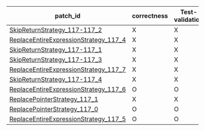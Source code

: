  | patch_id |correctness |Test-validation |NPEX-validation |
 |--- | --- | --- | --- | 
 | [SkipReturnStrategy_117-117_2](./patches/SkipReturnStrategy_117-117_2/patch.java#127) | X | X | X | 
 | [ReplaceEntireExpressionStrategy_117_4](./patches/ReplaceEntireExpressionStrategy_117_4/patch.java#127) | X | X | X | 
 | [SkipReturnStrategy_117-117_1](./patches/SkipReturnStrategy_117-117_1/patch.java#127) | X | X | X | 
 | [SkipReturnStrategy_117-117_3](./patches/SkipReturnStrategy_117-117_3/patch.java#127) | X | X | X | 
 | [ReplaceEntireExpressionStrategy_117_7](./patches/ReplaceEntireExpressionStrategy_117_7/patch.java#127) | X | X | X | 
 | [SkipReturnStrategy_117-117_4](./patches/SkipReturnStrategy_117-117_4/patch.java#127) | X | X | X | 
 | [ReplaceEntireExpressionStrategy_117_6](./patches/ReplaceEntireExpressionStrategy_117_6/patch.java#127) | O | O | O | 
 | [ReplacePointerStrategy_117_1](./patches/ReplacePointerStrategy_117_1/patch.java#127) | X | X | X | 
 | [ReplacePointerStrategy_117_0](./patches/ReplacePointerStrategy_117_0/patch.java#127) | O | O | X | 
 | [ReplaceEntireExpressionStrategy_117_5](./patches/ReplaceEntireExpressionStrategy_117_5/patch.java#127) | O | O | X | 
